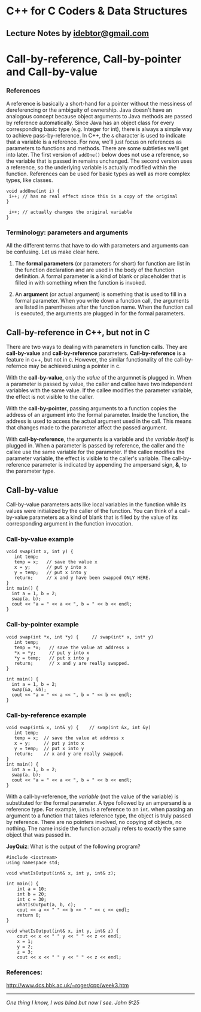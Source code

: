# C++ for C Coders & Data Structures
Lecture Notes by idebtor@gmail.com
-------------------
# Call-by-reference, Call-by-pointer and Call-by-value

### References
A reference is basically a short-hand for a pointer without the messiness of dereferencing or the ambiguity of ownership. Java doesn't have an analogous concept because object arguments to Java methods are passed by reference automatically. Since Java has an object class for every corresponding basic type (e.g. Integer for int), there is always a simple way to achieve pass-by-reference. In C++, the `&` character is used to indicate that a variable is a reference. For now, we'll just focus on references as parameters to functions and methods. There are some subtleties we'll get into later. The first version of `addOne()` below does not use a reference, so the variable that is passed in remains unchanged. The second version uses a reference, so the underlying variable is actually modified within the function. References can be used for basic types as well as more complex types, like classes.
```
void addOne(int i) {
 i++; // has no real effect since this is a copy of the original
}
```
``` void addOne(int& i) {
 i++; // actually changes the original variable
}
```

### Terminology: parameters and arguments
All the different terms that have to do with parameters and arguments can be confusing.  Let us make clear here.

1. The __formal parameters__ (or parameters for short) for function are list in the function declaration and are used in the body of the function definition.  A formal parameter is a kind of blank or placeholder that is filled in with something when the function is invoked.

2. An __argument__ (or actual argument) is something that is used to fill in a formal parameter.  When you write down a function call, the arguments are listed in parentheses after the function name.  When the function call is executed, the arguments are plugged in for the formal parameters.  

## Call-by-reference in C++, but not in C
There are two ways to dealing with parameters in function calls. They are __call-by-value__ and __call-by-reference__ parameters.  __Call-by-reference__ is a feature in c++, but not in c. However, the similar functionality of the call-by-refernce may be achieved using a pointer in c.

With the __call-by-value__, only the _value_ of the argumnet is plugged in. When a parameter is passed by value, the caller and callee have two independent variables with the same value. If the callee modifies the parameter variable, the effect is not visible to the caller.

With the __call-by-pointer__, passing arguments to a function copies the address of an argument into the formal parameter. Inside the function, the address is used to access the actual argument used in the call. This means that changes made to the parameter affect the passed argument.

With __call-by-reference__, the arguments is a variable and _the variable itself_ is plugged in. When a parameter is passed by reference, the caller and the callee use the same variable for the parameter. If the callee modifies the parameter variable, the effect is visible to the caller's variable. The call-by-reference parameter is indicated by appending the ampersand sign, __&__, to the parameter type.

## Call-by-value
Call-by-value parameters acts like local variables in the function while its values were initialized by the caller of the function. You can think of a call-by-value parameters as a kind of blank that is filled by the value of its corresponding argument in the function invocation.

### Call-by-value example
```
void swap(int x, int y) {
   int temp;
   temp = x;   // save the value x
   x = y;      // put y into x
   y = temp;   // put x into y
   return;     // x and y have been swapped ONLY HERE.
}
int main() {
  int a = 1, b = 2;
  swap(a, b);
  cout << "a = " << a << ", b = " << b << endl;
}
```

### Call-by-pointer example
```
void swap(int *x, int *y) {     // swap(int* x, int* y)
   int temp;
   temp = *x;   // save the value at address x
   *x = *y;     // put y into x
   *y = temp;   // put x into y
   return;      // x and y are really swapped.
}

int main() {
  int a = 1, b = 2;
  swap(&a, &b);
  cout << "a = " << a << ", b = " << b << endl;
}
```

### Call-by-reference example
```
void swap(int& x, int& y) {    // swap(int &x, int &y)
   int temp;
   temp = x;  // save the value at address x
   x = y;     // put y into x
   y = temp;  // put x into y
   return;    // x and y are really swapped.
}
int main() {
  int a = 1, b = 2;
  swap(a, b);
  cout << "a = " << a << ", b = " << b << endl;
}
```
With a call-by-reference, the _variable_ (not the value of the variable) is substituted for the formal parameter. A type followed by an ampersand is a reference type. For example, `int&` is a reference to an `int`. when passing an argument to a function that takes reference type, the object is truly passed by reference. There are no pointers involved, no copying of objects, no nothing. The name inside the function actually refers to exactly the same object that was passed in.

__JoyQuiz__: What is the output of the following program?
```
#include <iostream>
using namespace std;

void whatIsOutput(int& x, int y, int& z);

int main() {
    int a = 10;
    int b = 20;
    int c = 30;
    whatIsOutput(a, b, c);
    cout << a << " " << b << " " << c << endl;
    return 0;
}

void whatIsOutput(int& x, int y, int& z) {
    cout << x << " " y << " " << z << endl;
    x = 1;
    y = 2;
    z = 3;
    cout << x << " " y << " " << z << endl;
```


### References:
http://www.dcs.bbk.ac.uk/~roger/cpp/week3.htm

----------------------------
_One thing I know, I was blind but now I see. John 9:25_

